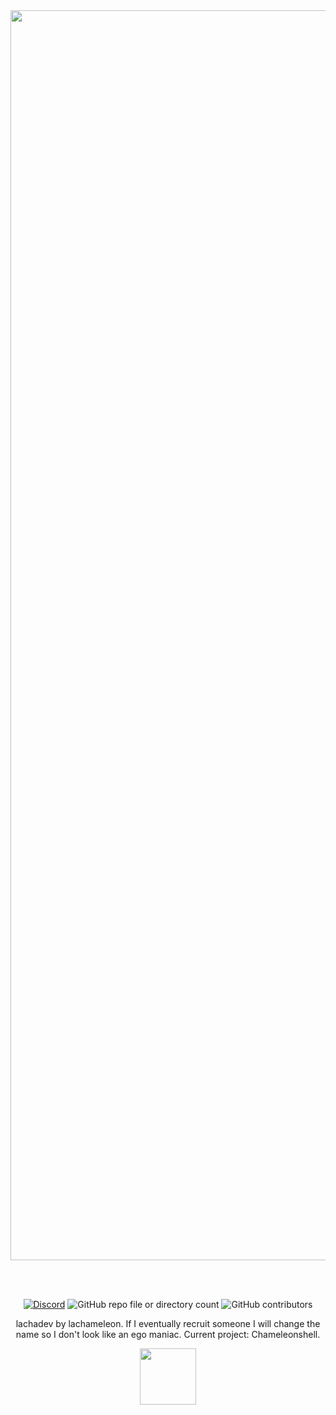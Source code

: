 <div align="center">
  <img src="https://i.ibb.co/hJW5pkPZ/2025-09-27-10-03-55.png" height=2000 />

  <br><br>

  [![Discord](https://img.shields.io/discord/1399004980966330388?style=flat)](https://discord.gg/C2dHwBb3k3)
  ![GitHub repo file or directory count](https://img.shields.io/github/directory-file-count/lachadev/chameleonshell)
  ![GitHub contributors](https://img.shields.io/github/contributors/lachadev/chameleonshell)
  


lachadev by lachameleon. If I eventually recruit someone I will change the name so I don't look like an ego maniac.
Current project: Chameleonshell.


[<img width=90 src="https://www.google.com/logos/doodles/2025/googles-27th-birthday-6753651837110886-ldrk.png">](http://google.com.au/)


